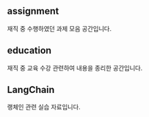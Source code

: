 ## assignment

재직 중 수행하였던 과제 모음 공간입니다.

## education

재직 중 교육 수강 관련하여 내용을 종리한 공간입니다.

## LangChain

랭체인 관련 실습 자료입니다.
